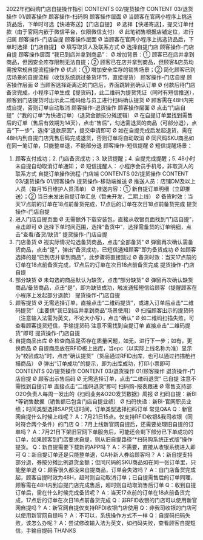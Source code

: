 2022年扫码购门店自提操作指引
CONTENTS
02/提货操作 CONTENT
03/退货操作
01/顾客操作
顾客操作-扫码购
顾客操作层面
Ø 当顾客在官网小程序上挑选货品后，下单时可选【快递寄送】【门店自提】
Ø 选择【快递寄送】，提交订单付款（由于官网内嵌于微信平台，仅限微信支付）
Ø 此笔销售根据店铺定位，进行归属
顾客操作-门店自提
顾客操作层面
Ø 当顾客在官网小程序上挑选货品后，下单时选择【门店自提】
Ø 填写取货人及联系方式
Ø 选择自提门店
顾客操作-门店自提
顾客操作层面
“我已到店并拿到商品”：
Ø 增加背景：① 顾客已在店并拿到商品，但因安全库存限制无法自提；② 顾客已在店并拿到商品，但顾客&店员均需按常规自提流程操作
Ø 优点：① 增加安全库存的销售场景；② 简化顾客已到店场景的自提流程（收银系统跳过备货环节，直接提货）
顾客操作-门店自提
顾客操作层面
Ø 当顾客选择距离近的门店后，界面跳转到确认订单
Ø 付款后待门店备货完成，小程序订单生成【提货码】，此二维码为提货凭证（同时有短信推送），顾客到门店提货时出示此二维码给与员工进行扫码确认提货
Ø 顾客需在48H内完成自提，否则订单自动取消
顾客操作-退货操作
顾客操作层面
Ø 点击“门店自提”（“我的订单“为快递订单）（退货金额按分摊逻辑）
Ø 在自提订单里找到需售后的订单（售后有效期为14天），点击“售后”，勾选需退货的商品（可部分退），点击“下一步”，选择“退款原因”，提交申请即可
Ø 如在自提完成后发起退货，需在48H内到自提门店凭售后码完成退货，否则订单将自动取消
Ø 同尺码SKU商品如在同一笔订单，只能整单退，不能部分退
顾客操作-短信提醒
Ø 短信提醒场景：
1. 顾客支付成功；2. 门店备货成功；3. 缺货提醒；4. 自提完成提醒；5. 48小时未自提自动取消订单通知；
Ø 短信提醒人：
小程序会员手机号，非取货人的联系方式
自提订单操作流程-门店端
CONTENTS
02/提货操作 CONTENT
03/退货操作
01/顾客操作
提货操作-移动端推送
Ø 推送人员：店铺DM及以上人员（每月15日维护人员清单）
Ø 推送内容：① 新自提订单明细（立即推送）；② 当日未发出自提订单汇总（暂未开发，二期上线）
Ø 备货时效：当天17点前的订单在18点前备货完成，17点后的订单在次日18点前备货完成
提货操作-门店自提
1. 进入门店自提页面
Ø 无需额外下载安装包，直接从收银页面找到“门店自提”，点击即可
Ø 选择下单时间范围，选择“备货中”，选择需备货的订单明细，点击“查看/备货/缺货”
提货操作-门店自提
2. 门店备货
Ø 视实际情况勾选备货商品，点击“全部备货”
Ø 弹窗再次确认需备货商品，点击“是”，弹出“备货成功，已短信通知顾客”即为备货成功
Ø 如顾客选择的是“已到店并拿到商品”，此步骤将直接跳过
Ø 备货时效：当天17点前的订单在18点前备货完成，17点后的订单在次日18点前备货完成
提货操作-门店自提
3. 部分缺货
Ø 未勾选的商品默认为缺货，点击“部分缺货”
Ø 弹窗再次确认缺货商品/备货商品，点击“是”，即为缺货成功，触发通知短信给顾客（提醒顾客在小程序上发起部分退款）
提货操作-门店自提
4. 顾客提货
Ø 无需选择订单，直接点击“二维码提货”，或进入订单后点击“二维码提货”（主要供“我已到店并拿到商品”场景使用）
Ø 扫描顾客出示的提货码（注意输入法需为英文，不论大小写），点击“确认”
Ø 如二维码扫描失败，可查看顾客提货短信，手输提货码
注意不需找到自提订单
直接点击“二维码提货”即可
提货操作-门店自提
5. 自提商品出库
Ø 检查商品是否存在质量问题，如无，进行下一步；如有，更换商品
Ø 自提商品放在RFID板上出库，当epc（以实际上线名称为准）显示为“校验成功”时，点击“确认提货”（货品通过RFID出库，也可以通过扫描枪扫描商品）
Ø 弹出“订单成功”的提示，即为出库成功，打印小票即可
CONTENTS
02/提货操作 CONTENT
03/退货操作
01/顾客操作
退货操作-门店自提
Ø 顾客出示售后码
Ø 无需选择订单，点击“二维码退货”
已自提
注意不需找到自提订单
直接点击“二维码退货”即可
扫码购-报表跟进
Ø 零售支持部O2O负责人每周一发出的《扫码业务&O2O发货数据》周报
Ø 扫码自提：新BI *等销售数据（销售额已包含门店自提业绩）
Ø 扫码快递：新BI-官网职员业绩；时间类型选择SAP凭证时间，订单类型选择扫码订单
常见Q&A
Q：新官网自提什么时候上线呢？
A：7月21日15点。仅支持RFID收银&我司收银（同时符合两个条件）的门店
Q：7月上线新官网自提后，还需要处理旧自提的订单吗？
A：7月21日下架旧官网下单服务后，可能还会剩下部分已下单成功的订单，如果顾客到门店要求自提，则从旧自提路径“*扫码购系统正式版”操作提货。
Q：新自提需要下载新的APP吗？
A：不需要，直接从收银系统进入即可
Q：新自提订单还是只能整单退，OA补新人券给顾客吗？
A：新自提支持部分退，券按分摊比例退货金额；但同尺码的SKU商品如在同一张订单里，只能整单退
Q：顾客很久都没来自提商品，订单会失效吗？
A：自门店备货完成起，顾客自提时效为48H，超时则自动取消订单；已自提需售后的订单同理，顾客需在48H内到自提门店完成售后，超时则自动取消售后订单
Q：收到自提订单后，需在什么时候完成备货呢？
A：当天17点前的订单在18点前备货完成，17点后的订单在次日18点前备货完成
Q：非RFID收银的门店可以使用新官网自提吗？
A：新官网自提仅支持RFDI收银门店使用
Q：非我司收银的门店可以使用新官网自提吗？
A：不可以，系统操作方式不一样
Q：自提码扫码失败，该怎么办呢？
A：尝试修改输入法为英文，如扫码失败，查看顾客自提短信，手输自提码
THANKS